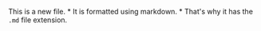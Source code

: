  This is a new file. * It is formatted using markdown. * That's why it has the `.md` file extension. 

